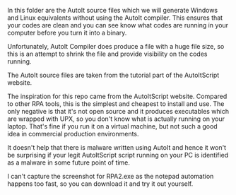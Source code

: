 In this folder are the AutoIt source files which we will generate Windows and Linux equivalents without using the AutoIt compiler. This ensures that your codes are clean and you can see know what codes are running in your computer before you turn it into a binary.

Unfortunately, AutoIt Compiler does produce a file with a huge file size, so this is an attempt to shrink the file and provide visibility on the codes running.

The AutoIt source files are taken from the tutorial part of the AutoItScript website.

The inspiration for this repo came from the AutoItScript website. Compared to other RPA tools, this is the simplest and cheapest to install and use. The only negative is that it's not open source and it produces executables which are wrapped with UPX, so you don't know what is actually running on your laptop. That's fine if you run it on a virtual machine, but not such a good idea in commercial production environments. 

It doesn't help that there is malware written using AutoIt and hence it won't be surprising if your legit AutoItScript script running on your PC is identified as a malware in some future point of time.

I can't capture the screenshot for RPA2.exe as the notepad automation happens too fast, so you can download it and try it out yourself.
